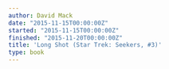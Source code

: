 ```yaml
---
author: David Mack
date: "2015-11-15T00:00:00Z"
started: "2015-11-15T00:00:00Z"
finished: "2015-11-20T00:00:00Z"
title: 'Long Shot (Star Trek: Seekers, #3)'
type: book
---
```

